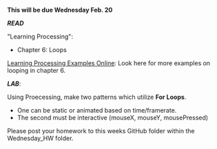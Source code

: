 
**This will be due Wednesday Feb. 20**

**_READ_** 

"Learning Processing":

* Chapter 6: Loops

[Learning Processing Examples Online](http://learningprocessing.com/examples/): Look here for more examples on looping in chapter 6.

**_LAB_**:

Using Proecessing, make two patterns which utilize **For Loops**.

* One can be static or animated based on time/framerate.
* The second must be interactive (mouseX, mouseY, mousePressed)

Please post your homework to this weeks GitHub folder within the Wednesday_HW folder.

